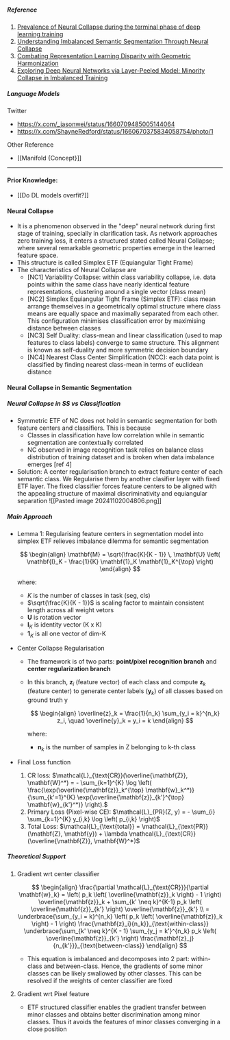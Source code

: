 ##### Reference
1. [Prevalence of Neural Collapse during the terminal phase of deep learning training](https://arxiv.org/abs/2008.08186)
2. [Understanding Imbalanced Semantic Segmentation Through Neural Collapse](https://arxiv.org/abs/2301.01100)
3. [Combating Representation Learning Disparity with Geometric Harmonization](https://arxiv.org/abs/2310.17622)
4. [Exploring Deep Neural Networks via Layer-Peeled Model: Minority Collapse in Imbalanced Training](https://arxiv.org/abs/2101.12699)
##### Language Models
Twitter
  - https://x.com/_jasonwei/status/1660709485005144064
  - https://x.com/ShayneRedford/status/1660670375834058754/photo/1

Other Reference
- [[Manifold {Concept}]]

---
#### Prior Knowledge: 
- [[Do DL models overfit?]]
#### Neural Collapse
- It is a phenomenon observed in the "deep" neural network during first stage of training, specially in clarification task. As network approaches zero training loss, it enters a structured stated called Neural Collapse; where several remarkable geometric properties emerge in the learned feature space.
- This structure is called Simplex ETF (Equiangular Tight Frame)
- The characteristics of Neural Collapse are 
	- [NC1] Variability Collapse: within class variability collapse, i.e. data points within the same class have nearly identical feature representations, clustering around a single vector (class mean)
	- [NC2] Simplex Equiangular Tight Frame (Simplex ETF): class mean arrange themselves in a geometrically optimal structure where class means are equally space and maximally separated from each other. This configuration minimises classification error by maximising distance between classes
	- [NC3] Self Duality: class-mean and linear classification (used to map features to class labels) converge to same structure. This alignment is known as self-duality and more symmetric decision boundary
	- [NC4] Nearest Class Center Simplification (NCC): each data point is classified by finding nearest class-mean in terms of euclidean distance

#### Neural Collapse in Semantic Segmentation
##### Neural Collapse in SS vs Classification
- Symmetric ETF of NC does not hold in semantic segmentation for both feature centers and classifiers. This is because 
	- Classes in classification have low correlation while in semantic segmentation are contextually correlated 
	- NC observed in image recognition task relies on balance class distribution of training dataset and is broken when data imbalance emerges [ref 4]
- Solution: A center regularisation branch to extract feature center of each semantic class. We Regularise them by another clasifier layer with fixed ETF layer. The fixed classifier forces feature centers to be aligned with the appealing structure of maximal discriminativity and equiangular separation
	![[Pasted image 20241102004806.png]]

##### Main Approach
- Lemma 1: Regularising feature centers in segmentation model into simplex ETF relieves imbalance dilemma for semantic segmentation

	$$
	\begin{align}
	\mathbf{M} = \sqrt{\frac{K}{K - 1}} \, \mathbf{U} \left( \mathbf{I}_K - \frac{1}{K} \mathbf{1}_K \mathbf{1}_K^{\top} \right)
	\end{align}
	$$

	where:
	- $K$ is the number of classes in task (seg, cls)
	- $\sqrt{\frac{K}{K - 1}}$ is scaling factor to maintain consistent length across all weight vetors
	- $\mathbf{U}$ is rotation vector
	- $\mathbf{I}_K$ is identity vector (K x K)
	- $\mathbf{1}_K$ is all one vector of dim-K


- Center Collapse Regularisation
	- The framework is of two parts: **point/pixel recognition branch** and **center regularization branch** 
	- In this branch, $\mathbf{z}_i$ (feature vector) of each class and compute $\mathbf{z}_k$ (feature center) to generate center labels ($\mathbf{y}_k$) of all classes based on ground truth y
		

		$$
		\begin{align}
		\overline{z}_k = \frac{1}{n_k} \sum_{y_i = k}^{n_k} z_i, \quad \overline{y}_k = y_i = k
		\end{align}
		$$

		where:
		- $\mathbf{n}_k$ is the number of samples in Z belonging to k-th class


- Final Loss function 
	1. CR loss: $\mathcal{L}_{\text{CR}}(\overline{\mathbf{Z}}, \mathbf{W}^*) = - \sum_{k=1}^{K} \log \left( \frac{\exp(\overline{\mathbf{z}}_k^{\top} \mathbf{w}_k^*)}{\sum_{k'=1}^{K} \exp(\overline{\mathbf{z}}_{k'}^{\top} \mathbf{w}_{k'}^*)} \right).$
	2. Primary Loss (Pixel-wise CE): $\mathcal{L}_{PR}(Z, y) = - \sum_{i} \sum_{k=1}^{K} y_{i,k} \log \left( p_{i,k} \right)$
	3. Total Loss: $\mathcal{L}_{\text{total}} = \mathcal{L}_{\text{PR}}(\mathbf{Z}, \mathbf{y}) + \lambda \mathcal{L}_{\text{CR}}(\overline{\mathbf{Z}}, \mathbf{W}^*)$

##### Theoretical Support
1. Gradient wrt center classifier

	$$
	\begin{align}
	\frac{\partial \mathcal{L}_{\text{CR}}}{\partial \mathbf{w}_k} = \left( p_k \left( \overline{\mathbf{z}}_k \right) - 1 \right) \overline{\mathbf{z}}_k + \sum_{k' \neq k}^{K-1} p_k \left( \overline{\mathbf{z}}_{k'} \right) \overline{\mathbf{z}}_{k'}
	\\ = \underbrace{\sum_{y_i = k}^{n_k} \left( p_k \left( \overline{\mathbf{z}}_k \right) - 1 \right) \frac{\mathbf{z}_i}{n_k}}_{\text{within-class}} \underbrace{\sum_{k' \neq k}^{K - 1} \sum_{y_j = k'}^{n_k} p_k \left( \overline{\mathbf{z}}_{k'} \right) \frac{\mathbf{z}_j}{n_{k'}}}_{\text{between-class}}
	\end{align}
	$$

	+ This equation is imbalanced and decomposes into 2 part: within-class and between-class. Hence, the gradients of some minor classes can be likely swallowed by other classes. This can be resolved if the weights of center classifier are fixed
2. Gradient wrt Pixel feature
	- ETF structured classifier enables the gradient transfer between minor classes and obtains better discrimination among minor classes. Thus it avoids the features of minor classes converging in a close position